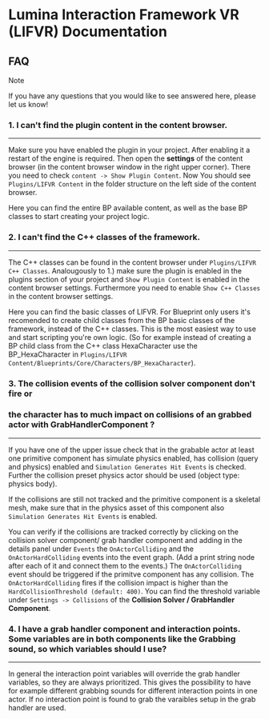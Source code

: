 # Lumina Interaction Framework VR (LIFVR) Documentation

## FAQ

> [!NOTE] 
> If you have any questions that you would like to see answered here, please let us know!

### 1. I can't find the plugin content in the content browser. 
----
Make sure you have enabled the plugin in your project. After enabling it a restart of the engine is required. Then open the **settings** of the content browser (in the content browser window in the right upper corner). There you need to check ```content -> Show Plugin Content```. Now You should see ```Plugins/LIFVR Content``` in the folder structure on the left side of the content browser.

Here you can find the entire BP available content, as well as the base BP classes to start creating your project logic.

### 2. I can't find the C++ classes of the framework.
----
The C++ classes can be found in the content browser under ```Plugins/LIFVR C++ Classes```. Analougously to 1.) make sure the plugin is enabled in the plugins section of your project and ```Show Plugin Content``` is enabled in the content browser settings. Furthermore you need to enable ```Show C++ Classes``` in the content browser settings.

Here you can find the basic classes of LIFVR. For Blueprint only users it's recomended to create child classes from the BP basic classes of the framework, instead of the C++ classes. This is the most easiest way to use and start scripting you're own logic. (So for example instead of creating a BP child class from the C++ class HexaCharacter use the BP_HexaCharacter in ```Plugins/LIFVR Content/Blueprints/Core/Characters/BP_HexaCharacter```).


### 3. The collision events of the collision solver component don't fire or 
### the character has to much impact on collisions of an grabbed actor with **GrabHandlerComponent** ?
----
If you have one of the upper issue check that in the grabable actor at least one primitive component has simulate physics enabled, has collision (query and physics) enabled and `Simulation Generates Hit Events` is checked. Further the collision preset physics actor should be used (object type: physics body).

If the collisions are still not tracked and the primitive component is a skeletal mesh, make sure that in the physics asset of this component also `Simulation Generates Hit Events` is enabled.

You can verify if the collisions are tracked correctly by clicking on the collision solver component/ grab handler component and adding in the details panel under `Events` the `OnActorColliding` and the `OnActorHardColliding` events into the event graph. (Add a print string node after each of it and connect them to the events.) The `OnActorColliding` event should be triggered if the primitve component has any collision. The `OnActorHardColliding` fires if the collision impact is higher than the `HardCollisionThreshold (default: 400)`. You can find the threshold variable under `Settings -> Collisions` of the **Collision Solver / GrabHandler Component**. 


### 4. I have a grab handler component and interaction points. Some variables are in both components like the Grabbing sound, so which variables should I use?
----
In general the interaction point variables will override the grab handler variables, so they are always prioritized. This gives the possibility to have for example different grabbing sounds for different interaction points in one actor. If no interaction point is found to grab the varaibles setup in the grab handler are used.